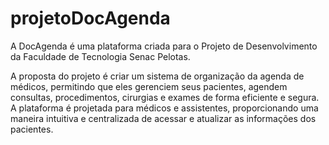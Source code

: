 # projetoDocAgenda

A DocAgenda é uma plataforma criada para o Projeto de Desenvolvimento da Faculdade de Tecnologia Senac Pelotas.

A proposta do projeto é criar um sistema de organização da agenda de médicos, permitindo que eles gerenciem seus pacientes, agendem consultas, procedimentos, cirurgias e exames de forma eficiente e segura. A plataforma é projetada para médicos e assistentes, proporcionando uma maneira intuitiva e centralizada de acessar e atualizar as informações dos pacientes.
